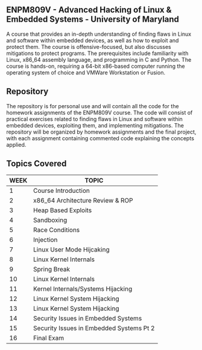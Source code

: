 ## ENPM809V - Advanced Hacking of Linux & Embedded Systems - University of Maryland
A course that provides an in-depth understanding of finding flaws in Linux and software within embedded devices, as well as how to exploit and protect them. The course is offensive-focused, but also discusses mitigations to protect programs. The prerequisites include familiarity with Linux, x86_64 assembly language, and programming in C and Python. The course is hands-on, requiring a 64-bit x86-based computer running the operating system of choice and VMWare Workstation or Fusion.

## Repository
The repository is for personal use and will contain all the code for the homework assignments of the ENPM809V course. The code will consist of practical exercises related to finding flaws in Linux and software within embedded devices, exploiting them, and implementing mitigations. The repository will be organized by homework assignments and the final project, with each assignment containing commented code explaining the concepts applied.

## Topics Covered
| WEEK | TOPIC                                  |
| ---- | ---------------------------------------- |
| 1    | Course Introduction                      |
| 2    | x86_64 Architecture Review & ROP         |
| 3    | Heap Based Exploits                      |
| 4    | Sandboxing                               |
| 5    | Race Conditions                          |
| 6    | Injection                                |
| 7    | Linux User Mode Hijcaking                |
| 8    | Linux Kernel Internals                   |
| 9    | Spring Break                             |
| 10   | Linux Kernel Internals                   |
| 11   | Kernel Internals/Systems Hijacking       |
| 12   | Linux Kernel System Hijacking            |
| 13   | Linux Kernel System Hijacking            |
| 14   | Security Issues in Embedded Systems      |
| 15   | Security Issues in Embedded Systems Pt 2 |
| 16   | Final Exam                               | 
